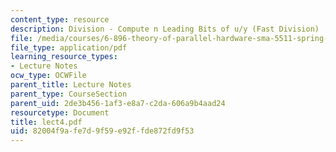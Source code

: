 ```yaml
---
content_type: resource
description: Division - Compute n Leading Bits of u/y (Fast Division)
file: /media/courses/6-896-theory-of-parallel-hardware-sma-5511-spring-2004/82004f9afe7d9f59e92ffde872fd9f53_lect4.pdf
file_type: application/pdf
learning_resource_types:
- Lecture Notes
ocw_type: OCWFile
parent_title: Lecture Notes
parent_type: CourseSection
parent_uid: 2de3b456-1af3-e8a7-c2da-606a9b4aad24
resourcetype: Document
title: lect4.pdf
uid: 82004f9a-fe7d-9f59-e92f-fde872fd9f53
---
```

